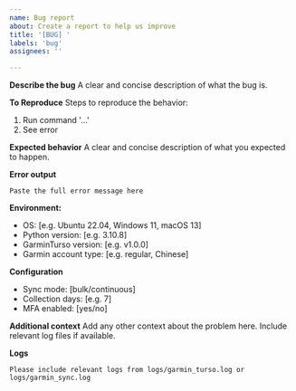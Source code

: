 ```yaml
---
name: Bug report
about: Create a report to help us improve
title: '[BUG] '
labels: 'bug'
assignees: ''

---
```


**Describe the bug**
A clear and concise description of what the bug is.

**To Reproduce**
Steps to reproduce the behavior:
1. Run command '...'
2. See error

**Expected behavior**
A clear and concise description of what you expected to happen.

**Error output**
```
Paste the full error message here
```

**Environment:**
 - OS: [e.g. Ubuntu 22.04, Windows 11, macOS 13]
 - Python version: [e.g. 3.10.8]
 - GarminTurso version: [e.g. v1.0.0]
 - Garmin account type: [e.g. regular, Chinese]

**Configuration**
- Sync mode: [bulk/continuous]
- Collection days: [e.g. 7]
- MFA enabled: [yes/no]

**Additional context**
Add any other context about the problem here. Include relevant log files if available.

**Logs**
```
Please include relevant logs from logs/garmin_turso.log or logs/garmin_sync.log
```
